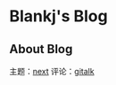 # Blankj's Blog

## About Blog

主题：[next](https://github.com/iissnan/hexo-theme-next)
评论：[gitalk](https://github.com/gitalk/gitalk)
